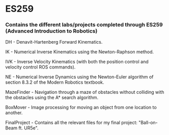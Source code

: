 # ES259
### Contains the different labs/projects completed through ES259 (Advanced Introduction to Robotics) 

DH - Denavit-Hartenberg Forward Kinematics.

IK - Numerical Inverse Kinematics using the Newton-Raphson method.

IVK - Inverse Velocity Kinematics (with both the position control and velocity control ROS commands).

NE - Numerical Inverse Dynamics using the Newton-Euler algorithm of section 8.3.2 of the Modern Robotics textbook.

MazeFinder - Navigation through a maze of obstacles without colliding with the obstacles using the A* search algorithm.

BoxMover - Image processing for moving an object from one location to another.

FinalProject - Contains all the relevant files for my final project: "Ball-on-Beam ft. UR5e".
